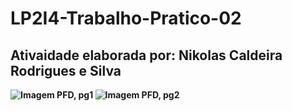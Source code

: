# LP2I4-Trabalho-Pratico-02
## Ativaidade elaborada por: <b>Nikolas Caldeira Rodrigues e Silva
![Imagem PFD, pg1](https://github.com/NikolasCaldeira/LP2I4-Trabalho-Pratico-02/blob/main/LP2I4_TP_02_P%C3%A1gina_1.jpg)
![Imagem PFD, pg2](https://github.com/NikolasCaldeira/LP2I4-Trabalho-Pratico-02/blob/main/LP2I4_TP_02_P%C3%A1gina_2.jpg)
